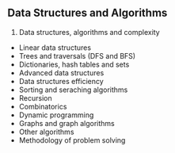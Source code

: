 ## Data Structures and Algorithms

1. Data structures, algorithms and complexity
* Linear data structures
* Trees and traversals (DFS and BFS)
* Dictionaries, hash tables and sets
* Advanced data structures
* Data structures efficiency
* Sorting and seraching algorithms
* Recursion
* Combinatorics
* Dynamic programming
* Graphs and graph algorithms
* Other algorithms
* Methodology of problem solving